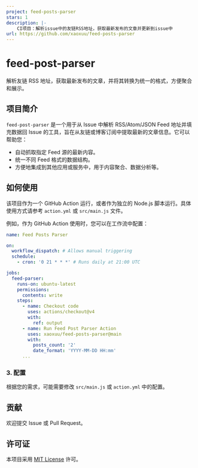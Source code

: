 ```yaml
---
project: feed-posts-parser
stars: 1
description: |-
    CI项目：解析issue中的友链RSS地址，获取最新发布的文章并更新到issue中
url: https://github.com/xaoxuu/feed-posts-parser
---
```


# feed-post-parser

解析友链 RSS 地址，获取最新发布的文章，并将其转换为统一的格式，方便聚合和展示。

## 项目简介

`feed-post-parser` 是一个用于从 Issue 中解析 RSS/Atom/JSON Feed 地址并填充数据回 Issue 的工具，旨在从友链或博客订阅中提取最新的文章信息。它可以帮助您：

- 自动抓取指定 Feed 源的最新内容。
- 统一不同 Feed 格式的数据结构。
- 方便地集成到其他应用或服务中，用于内容聚合、数据分析等。

## 如何使用

该项目作为一个 GitHub Action 运行，或者作为独立的 Node.js 脚本运行。具体使用方式请参考 `action.yml` 或 `src/main.js` 文件。

例如，作为 GitHub Action 使用时，您可以在工作流中配置：

```yaml
name: Feed Posts Parser

on:
  workflow_dispatch: # Allows manual triggering
  schedule:
    - cron: '0 21 * * *' # Runs daily at 21:00 UTC

jobs:
  feed-parser:
    runs-on: ubuntu-latest
    permissions:
      contents: write
    steps:
      - name: Checkout code
        uses: actions/checkout@v4
        with:
          ref: output
      - name: Run Feed Post Parser Action
        uses: xaoxuu/feed-posts-parser@main
        with:
          posts_count: '2'
          date_format: 'YYYY-MM-DD HH:mm'
      ...
```

### 3. 配置

根据您的需求，可能需要修改 `src/main.js` 或 `action.yml` 中的配置。

## 贡献

欢迎提交 Issue 或 Pull Request。

## 许可证

本项目采用 [MIT License](LICENSE) 许可。

